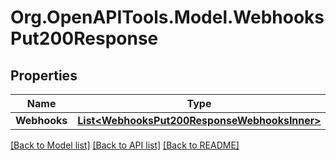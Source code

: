 # Org.OpenAPITools.Model.WebhooksPut200Response

## Properties

Name | Type | Description | Notes
------------ | ------------- | ------------- | -------------
**Webhooks** | [**List&lt;WebhooksPut200ResponseWebhooksInner&gt;**](WebhooksPut200ResponseWebhooksInner.md) |  | [optional] 

[[Back to Model list]](../README.md#documentation-for-models) [[Back to API list]](../README.md#documentation-for-api-endpoints) [[Back to README]](../README.md)

